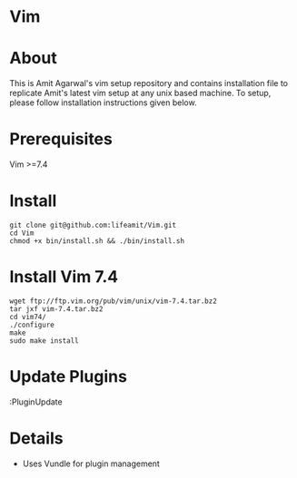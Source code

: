 Vim
===

About
===
This is Amit Agarwal's vim setup repository and contains installation file to
replicate Amit's latest vim setup at any unix based machine. To setup, please
follow installation instructions given below.

Prerequisites
===
Vim >=7.4

Install
===
```
git clone git@github.com:lifeamit/Vim.git
cd Vim
chmod +x bin/install.sh && ./bin/install.sh
```

Install Vim 7.4
===
```
wget ftp://ftp.vim.org/pub/vim/unix/vim-7.4.tar.bz2
tar jxf vim-7.4.tar.bz2
cd vim74/
./configure
make
sudo make install
```


Update Plugins
===
:PluginUpdate

Details
===
- Uses Vundle for plugin management
